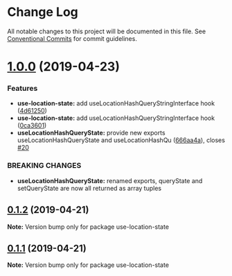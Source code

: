 # Change Log

All notable changes to this project will be documented in this file.
See [Conventional Commits](https://conventionalcommits.org) for commit guidelines.

# [1.0.0](https://github.com/xiel/location-state/compare/v0.1.2...v1.0.0) (2019-04-23)


### Features

* **use-location-state:** add useLocationHashQueryStringInterface hook ([4d61250](https://github.com/xiel/location-state/commit/4d61250))
* **use-location-state:** add useLocationHashQueryStringInterface hook ([0ca3601](https://github.com/xiel/location-state/commit/0ca3601))
* **useLocationHashQueryState:** provide new exports useLocationHashQueryState and useLocationHashQu ([666aa4a](https://github.com/xiel/location-state/commit/666aa4a)), closes [#20](https://github.com/xiel/location-state/issues/20)


### BREAKING CHANGES

* **useLocationHashQueryState:** renamed exports, queryState and setQueryState are now all returned as array tuples





## [0.1.2](https://github.com/xiel/location-state/compare/v0.1.1...v0.1.2) (2019-04-21)

**Note:** Version bump only for package use-location-state





## [0.1.1](https://github.com/xiel/location-state/compare/v0.0.1-alpha.2...v0.1.1) (2019-04-21)

**Note:** Version bump only for package use-location-state
